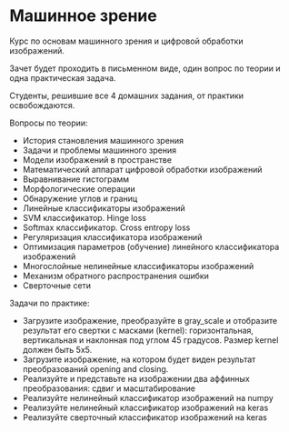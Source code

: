 # Машинное зрение 

Курс по основам машинного зрения и цифровой обработки изображений.  

Зачет будет проходить в письменном виде, один вопрос по теории и одна практическая задача.  

Студенты, решившие все 4 домашних задания, от практики освобождаются.  

Вопросы по теории:  
- История становления машинного зрения
- Задачи и проблемы машинного зрения
- Модели изображений в пространстве
- Математический аппарат цифровой обработки изображений
- Выравнивание гистограмм
- Морфологические операции
- Обнаружение углов и границ
- Линейные классификаторы изображений
- SVM классификатор. Hinge loss
- Softmax классификатор. Cross entropy loss
- Регуляризация классификатора изображений
- Оптимизация параметров (обучение) линейного классификатора изображений
- Многослойные нелинейные классификаторы изображений
- Механизм обратного распространения ошибки
- Сверточные сети

Задачи по практике:
- Загрузите изображение, преобразуйте в gray_scale и отобразите результат его свертки с масками (kernel): горизонтальная, вертикальная и наклонная под углом 45 градусов. Размер kernel должен быть 5х5.
- Загрузите изображение, на котором будет виден результат преобразований opening and closing.
- Реализуйте и представьте на изображении два аффинных преобразования: сдвиг и масштабирование
- Реализуйте нелинейный классификатор изображений на numpy
- Реализуйте нелинейный классификатор изображений на keras
- Реализуйте сверточный классификатор изображений на keras
